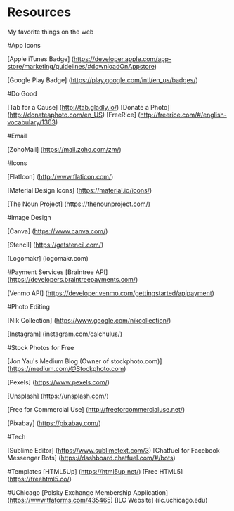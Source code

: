 # Resources
My favorite things on the web

#App Icons

[Apple iTunes Badge] (https://developer.apple.com/app-store/marketing/guidelines/#downloadOnAppstore)

[Google Play Badge] (https://play.google.com/intl/en_us/badges/)

#Do Good

[Tab for a Cause] (http://tab.gladly.io/)
[Donate a Photo] (http://donateaphoto.com/en_US)
[FreeRice] (http://freerice.com/#/english-vocabulary/1363)

#Email

[ZohoMail] (https://mail.zoho.com/zm/)

#Icons

[FlatIcon] (http://www.flaticon.com/)

[Material Design Icons] (https://material.io/icons/)

[The Noun Project] (https://thenounproject.com/)


#Image Design

[Canva] (https://www.canva.com/)

[Stencil] (https://getstencil.com/)

[Logomakr] (logomakr.com)

#Payment Services
[Braintree API] (https://developers.braintreepayments.com/)

[Venmo API] (https://developer.venmo.com/gettingstarted/apipayment)

#Photo Editing

[Nik Collection] (https://www.google.com/nikcollection/)

[Instagram] (instagram.com/calchulus/)

#Stock Photos for Free

[Jon Yau's Medium Blog (Owner of stockphoto.com)] (https://medium.com/@Stockphoto.com)

[Pexels] (https://www.pexels.com/)

[Unsplash] (https://unsplash.com/)

[Free for Commercial Use] (http://freeforcommercialuse.net/)

[Pixabay] (https://pixabay.com/)

#Tech

[Sublime Editor] (https://www.sublimetext.com/3)
[Chatfuel for Facebook Messenger Bots] (https://dashboard.chatfuel.com/#/bots)


#Templates
[HTML5Up] (https://html5up.net/)
[Free HTML5] (https://freehtml5.co/)


#UChicago
[Polsky Exchange Membership Application] (https://www.tfaforms.com/435465)
[ILC Website] (ilc.uchicago.edu)
